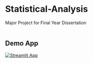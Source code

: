 # Statistical-Analysis
Major Project for Final Year Dissertation 
<br>
<br>

## Demo App

[![Streamlit App](https://static.streamlit.io/badges/streamlit_badge_black_white.svg)](https://statistical-analysis.streamlit.app/)
